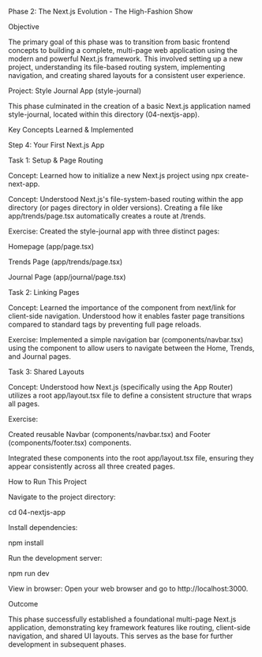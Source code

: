 Phase 2: The Next.js Evolution - The High-Fashion Show

Objective

The primary goal of this phase was to transition from basic frontend concepts to building a complete, multi-page web application using the modern and powerful Next.js framework. This involved setting up a new project, understanding its file-based routing system, implementing navigation, and creating shared layouts for a consistent user experience.

Project: Style Journal App (style-journal)

This phase culminated in the creation of a basic Next.js application named style-journal, located within this directory (04-nextjs-app).

Key Concepts Learned & Implemented

Step 4: Your First Next.js App

Task 1: Setup & Page Routing

Concept: Learned how to initialize a new Next.js project using npx create-next-app.

Concept: Understood Next.js's file-system-based routing within the app directory (or pages directory in older versions). Creating a file like app/trends/page.tsx automatically creates a route at /trends.

Exercise: Created the style-journal app with three distinct pages:

Homepage (app/page.tsx)

Trends Page (app/trends/page.tsx)

Journal Page (app/journal/page.tsx)

Task 2: Linking Pages

Concept: Learned the importance of the <Link> component from next/link for client-side navigation. Understood how it enables faster page transitions compared to standard <a> tags by preventing full page reloads.

Exercise: Implemented a simple navigation bar (components/navbar.tsx) using the <Link> component to allow users to navigate between the Home, Trends, and Journal pages.

Task 3: Shared Layouts

Concept: Understood how Next.js (specifically using the App Router) utilizes a root app/layout.tsx file to define a consistent structure that wraps all pages.

Exercise:

Created reusable Navbar (components/navbar.tsx) and Footer (components/footer.tsx) components.

Integrated these components into the root app/layout.tsx file, ensuring they appear consistently across all three created pages.

How to Run This Project

Navigate to the project directory:

cd 04-nextjs-app 

Install dependencies:

npm install


Run the development server:

npm run dev


View in browser:
Open your web browser and go to http://localhost:3000.

Outcome

This phase successfully established a foundational multi-page Next.js application, demonstrating key framework features like routing, client-side navigation, and shared UI layouts. This serves as the base for further development in subsequent phases.